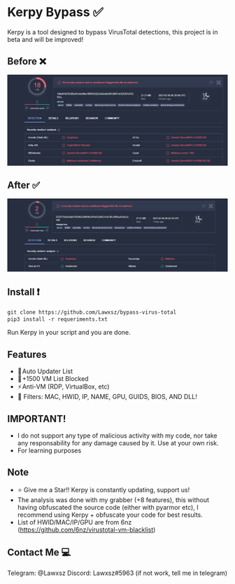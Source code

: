 # Kerpy Bypass ✅

Kerpy is a tool designed to bypass VirusTotal detections, this project is in beta and will be improved!

## Before ❌

![18detect](18detect.png)

## After ✅

![2detect](2detect.png)

## Install ❗️

```
git clone https://github.com/Lawxsz/bypass-virus-total
pip3 install -r requeriments.txt
```
Run Kerpy in your script and you are done.

## Features
- 🚀 Auto Updater List
- 🌠 +1500 VM List Blocked
- ⚡ Anti-VM (RDP, VirtualBox, etc)
- 🌟 Filters: MAC, HWID, IP, NAME, GPU, GUIDS, BIOS, AND DLL!

## IMPORTANT!
- I do not support any type of malicious activity with my code, nor take any responsability for any damage caused by it. Use at your own risk. 
- For learning purposes

## Note
- ⭐️ Give me a Star!! Kerpy is constantly updating, support us!
- The analysis was done with my grabber (+8 features), this without having obfuscated the source code (either with pyarmor etc), I recommend using Kerpy + obfuscate your code for best results.
- List of HWID/MAC/IP/GPU are from 6nz (https://github.com/6nz/virustotal-vm-blacklist)
## Contact Me 💻

Telegram: @Lawxsz
Discord: Lawxsz#5963 (if not work, tell me in telegram)
